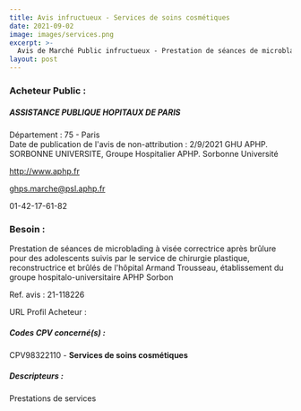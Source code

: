 ```yaml
---
title: Avis infructueux - Services de soins cosmétiques
date: 2021-09-02
image: images/services.png
excerpt: >-
  Avis de Marché Public infructueux - Prestation de séances de microblading à visée correctrice après brûlure pour des adolescents suivis par le service de chirurgie plastique, reconstructrice et brûlés de l'hôpital Armand Trousseau,
layout: post
---
```


### Acheteur Public :
##### ASSISTANCE PUBLIQUE HOPITAUX DE PARIS
Département : 75 - Paris<br/>
Date de publication de l'avis de non-attribution : 2/9/2021
GHU APHP. SORBONNE UNIVERSITE, Groupe Hospitalier APHP. Sorbonne Université

http://www.aphp.fr

ghps.marche@psl.aphp.fr

01-42-17-61-82
### Besoin :

Prestation de séances de microblading à visée correctrice après brûlure pour des adolescents suivis par le service de chirurgie plastique, reconstructrice et brûlés de l'hôpital Armand Trousseau, établissement du groupe hospitalo-universitaire APHP Sorbon

Ref. avis : 21-118226

URL Profil Acheteur : 

##### Codes CPV concerné(s) :
CPV98322110 - **Services de soins cosmétiques** <br/>

##### Descripteurs :
Prestations de services <br/>
